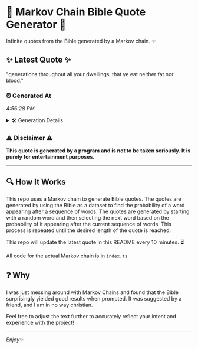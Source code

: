 # 📖 Markov Chain Bible Quote Generator 📖

Infinite quotes from the Bible generated by a Markov chain. ✨

## ✨ Latest Quote ✨
"generations throughout all your dwellings, that ye eat neither fat nor blood."

### ⏰ Generated At
*4:56:28 PM*

<details>
    <summary>🛠️ Generation Details</summary>
    <p>
        <strong>🌱 Seed:</strong> generations<br>
        <strong>🔄 Iterations:</strong> 11<br>
        <strong>📜 Context History:</strong><br>[ generations ]: throughout<br>[ generations, throughout ]: all<br>[ generations, throughout, all ]: your<br>[ generations, throughout, all, your ]: dwellings,<br>[ generations, throughout, all, your, dwellings, ]: that<br>[ generations, throughout, all, your, dwellings,, that ]: ye<br>[ throughout, all, your, dwellings,, that, ye ]: eat<br>[ all, your, dwellings,, that, ye, eat ]: neither<br>[ your, dwellings,, that, ye, eat, neither ]: fat<br>[ dwellings,, that, ye, eat, neither, fat ]: nor<br>[ that, ye, eat, neither, fat, nor ]: blood.<br>
    </p>
</details>

### ⚠️ Disclaimer ⚠️
**This quote is generated by a program and is not to be taken seriously. It is purely for entertainment purposes.**

---

## 🔍 How It Works

This repo uses a Markov chain to generate Bible quotes. The quotes are generated by using the Bible as a dataset to find the probability of a word appearing after a sequence of words. The quotes are generated by starting with a random word and then selecting the next word based on the probability of it appearing after the current sequence of words. This process is repeated until the desired length of the quote is reached.

This repo will update the latest quote in this README every 10 minutes. ⏳

All code for the actual Markov chain is in `index.ts`.

## ❓ Why

I was just messing around with Markov Chains and found that the Bible surprisingly yielded good results when prompted. 
It was suggested by a friend, and I am in no way christian.

Feel free to adjust the text further to accurately reflect your intent and experience with the project!

---

*Enjoy*✨
